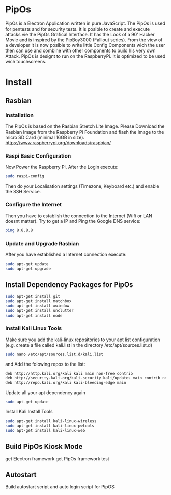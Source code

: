 # PipOs
PipOs is a Electron Application written in pure JavaScript. The PipOs is used for pentests and for security tests. It is posible to create and execute attacks vie the PipOs Grafical Interface. It has the Look of a 90' Hacker Movie and is inspired by the PipBoy3000 (Falllout series). From the view of a developer it is now posible to write little Config Components wich the user then can use and combine with other components to build his very own Attack. PipOs is designt to run on the RaspberryPi. It is optimized to be used wich touchscreens.

# Install
## Rasbian 
### Installation
The PipOs is based on the Rasbian Stretch Lite Image. Please Download the Rasbian Image from the Raspberry Pi Foundation and flash the Image to the micro SD Card (minimal 16GB in size).
https://www.raspberrypi.org/downloads/raspbian/

### Raspi Basic Configuration
Now Power the Raspberry Pi. After the Login execute:
```sh
sudo raspi-config
```
Then do your Localisation settings (Timezone, Keyboard etc.) and enable the SSH Service.

### Configure the Internet
Then you have to establish the connection to the Internet (Wifi or LAN doesnt matter). Try to get a IP and Ping the Google DNS service:
```sh
ping 8.8.8.8
```

### Update and Upgrade Rasbian
After you have established a Internet connection execute:
```sh
sudo apt-get update
sudo apt-get upgrade
```

## Install Dependency Packages for PipOs
```sh
sudo apt-get install git
sudo apt-get install matchbox
sudo apt-get install xwindow
sudo apt-get install unclutter
sudo apt-get install node
```

### Install Kali Linux Tools
Make sure you add the kali-linux repositories to your apt list configuration
(e.g. create a file called kali.list in the directory /etc/apt/sources.list.d)
```sh
sudo nano /etc/apt/sources.list.d/kali.list
```

and Add the folowing repos to the list:
```sh
deb http://http.kali.org/kali kali main non-free contrib
deb http://security.kali.org/kali-security kali/updates main contrib non-free
deb http://repo.kali.org/kali kali-bleeding-edge main
```

Update all your apt dependency again
```sh
sudo apt-get update
```

Install Kali Install Tools
```sh
sudo apt-get install kali-linux-wireless
sudo apt-get install kali-linux-pwtools
sudo apt-get install kali-linux-web
```

## Build PipOs Kiosk Mode
get Electron framework
get PipOs framework
test

## Autostart 
Build autostart script and auto login script for PipOS


